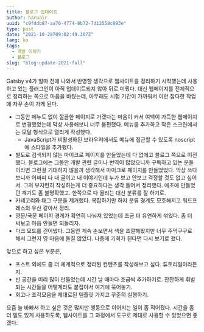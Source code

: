 ```yaml
---
title: 블로그 업데이트
author: haruair
uuid: "c9fddb87-aa70-4774-8b72-7d12558c093e"
type: post
date: "2021-10-28T09:02:49.307Z"
lang: ko
tags:
  - 개발 이야기
  - 블로그
slug: "blog-update-2021-fall"
---
```


Gatsby v4가 얼마 전에 나와서 반영할 생각으로 웹사이트를 정리하기 시작했는데 사용하고 있는 플러그인이 아직 업데이트되지 않아 뒤로 미뤘다. 대신 웹페이지를 전체적으로 정리하는 쪽으로 마음을 바꿨는데, 아무래도 시험 기간이 가까워서 이런 잡다한 작업에 자꾸 손이 가게 된다.

- 그동안 메뉴도 없이 깔끔한 페이지로 가겠다는 마음이 커서 여백이 가득한 웹페이지로 변경했었는데 막상 사용해보니 너무 불편했다. 메뉴를 추가하고 작은 스크린에서는 모달 형식으로 열리게 작성했다.
  - JavaScript가 비활성화된 브라우저에서도 메뉴에 접근할 수 있도록 noscript에 스타일을 추가했다.
- 별도로 검색되지 않는 마이크로 페이지를 만들었는데 다 없에고 블로그 쪽으로 이전했다. 블로그에는 그동안 개발 관련 글이나 번역이 많았으니까 구독하고 있는 분들이라면 그런걸 기대하지 않을까 생각해서 마이크로 페이지를 만들었었다. 막상 쓰다보니까 어짜피 다 내 글이고 내 이야기인데 누가 보고 안보고 걱정할 것도 없고 싶어서. 그저 부지런히 작성하는게 더 중요하다는 생각 들어서 정리했다. 애초에 만들었던 계기도 좀 불명확했고. 한쪽으로 다 올리는 대신 분류를 잘 하기로.
- 카테고리와 태그 구분을 제거했다. 복잡하기만 하지 분류 경계도 모호해지고 워드프레스의 유산 같아서 정리.
- 영문/국문 페이지 경계가 확연히 나눠져 있었는데 조금 더 유연하게 섞었다. 좀 더 써보고 마음 안들면 되돌리자.
- 다크 모드를 걷어냈다. 그동안 계속 손보면서 색을 조절해봤지만 너무 주먹구구로 해서 그런지 영 마음에 들질 않았다. 나중에 기회가 된다면 다시 보기로 했다.

앞으로 하고 싶은 부분은,

- 포스트 외에도 좀 더 체계적으로 정리된 컨텐츠를 작성해보고 싶다. 튜토리얼이라든지.
- 빈 공간을 미리 많이 만들었는데 시간 날 때마다 조금씩 추가하기로. 잔잔하게 휘발되는 시간들을 어떻게라도 붙잡아서 여기에 묶어놓기.
- 회고나 조각모음을 제대로된 템플릿 가지고 꾸준히 실행하기.

요즘 늘 바빠서 하고 싶은 것은 많지만 행동으로 이어지는 일이 좀 적어졌다. 시간을 좀 더 밀도 있게 사용하도록, 웹사이트를 그 과정에서 도구로 제대로 사용할 수 있었으면 좋겠다.

